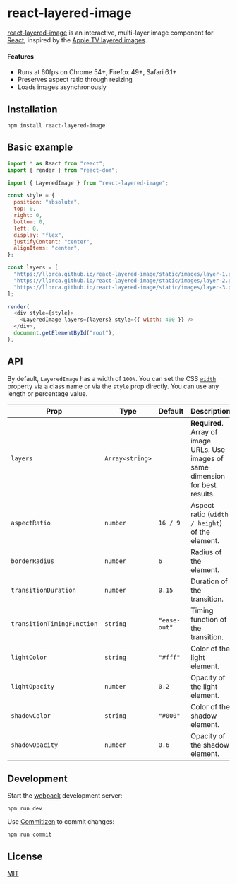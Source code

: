 # react-layered-image

[react-layered-image](https://llorca.github.io/react-layered-image/) is an interactive, multi-layer image component for
[React](https://reactjs.org/), inspired by the
[Apple TV layered images](https://developer.apple.com/tvos/human-interface-guidelines/icons-and-images/layered-images/).

#### Features

* Runs at 60fps on Chrome 54+, Firefox 49+, Safari 6.1+
* Preserves aspect ratio through resizing
* Loads images asynchronously

## Installation

```
npm install react-layered-image
```

## Basic example

```js
import * as React from "react";
import { render } from "react-dom";

import { LayeredImage } from "react-layered-image";

const style = {
  position: "absolute",
  top: 0,
  right: 0,
  bottom: 0,
  left: 0,
  display: "flex",
  justifyContent: "center",
  alignItems: "center",
};

const layers = [
  "https://llorca.github.io/react-layered-image/static/images/layer-1.png",
  "https://llorca.github.io/react-layered-image/static/images/layer-2.png",
  "https://llorca.github.io/react-layered-image/static/images/layer-3.png",
];

render(
  <div style={style}>
    <LayeredImage layers={layers} style={{ width: 400 }} />
  </div>,
  document.getElementById("root"),
);
```

## API

By default, `LayeredImage` has a width of `100%`. You can set the CSS
[`width`](https://developer.mozilla.org/en-US/docs/Web/CSS/width) property via a class name or via the `style` prop
directly. You can use any length or percentage value.

| Prop                       | Type            | Default      | Description                                                                       |
| -------------------------- | --------------- | ------------ | --------------------------------------------------------------------------------- |
| `layers`                   | `Array<string>` |              | **Required**. Array of image URLs. Use images of same dimension for best results. |
| `aspectRatio`              | `number`        | `16 / 9`     | Aspect ratio (`width / height`) of the element.                                   |
| `borderRadius`             | `number`        | `6`          | Radius of the element.                                                            |
| `transitionDuration`       | `number`        | `0.15`        | Duration of the transition.                                                       |
| `transitionTimingFunction` | `string`        | `"ease-out"` | Timing function of the transition.                                                |
| `lightColor`               | `string`        | `"#fff"`     | Color of the light element.                                                       |
| `lightOpacity`             | `number`        | `0.2`        | Opacity of the light element.                                                     |
| `shadowColor`              | `string`        | `"#000"`     | Color of the shadow element.                                                      |
| `shadowOpacity`            | `number`        | `0.6`        | Opacity of the shadow element.                                                    |

## Development

Start the [webpack](https://github.com/webpack/webpack) development server:

```
npm run dev
```

Use [Commitizen](https://github.com/commitizen/cz-cli) to commit changes:

```
npm run commit
```

## License

[MIT](./LICENSE)
